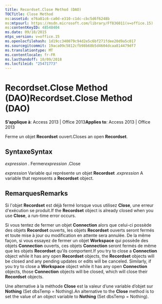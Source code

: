 ```yaml
---
title: Recordset.Close Method (DAO)
TOCTitle: Close Method
ms:assetid: e76a81c6-ca0d-e310-c1dc-cbc5d6f6248b
ms:mtpsurl: https://msdn.microsoft.com/library/Ff836011(v=office.15)
ms:contentKeyID: 48548404
ms.date: 09/18/2015
mtps_version: v=office.15
ms.openlocfilehash: 1d19cc340079c94d2e5c6bf271fdee20d9a5c017
ms.sourcegitcommit: 19aca09c5812cfb98b68b5d4604dcaa814479df7
ms.translationtype: MT
ms.contentlocale: fr-FR
ms.lasthandoff: 10/09/2018
ms.locfileid: "25471773"
---
```

# <a name="recordsetclose-method-dao"></a><span data-ttu-id="9bf11-102">Recordset.Close Method (DAO)</span><span class="sxs-lookup"><span data-stu-id="9bf11-102">Recordset.Close Method (DAO)</span></span>


<span data-ttu-id="9bf11-103">**S’applique à**: Access 2013 | Office 2013</span><span class="sxs-lookup"><span data-stu-id="9bf11-103">**Applies to**: Access 2013 | Office 2013</span></span>

<span data-ttu-id="9bf11-104">Ferme un objet **Recordset** ouvert.</span><span class="sxs-lookup"><span data-stu-id="9bf11-104">Closes an open **Recordset**.</span></span>

## <a name="syntax"></a><span data-ttu-id="9bf11-105">Syntaxe</span><span class="sxs-lookup"><span data-stu-id="9bf11-105">Syntax</span></span>

<span data-ttu-id="9bf11-106">*expression* . Fermer</span><span class="sxs-lookup"><span data-stu-id="9bf11-106">*expression* .Close</span></span>

<span data-ttu-id="9bf11-107">*expression* Variable qui représente un objet **Recordset** .</span><span class="sxs-lookup"><span data-stu-id="9bf11-107">*expression* A variable that represents a **Recordset** object.</span></span>

## <a name="remarks"></a><span data-ttu-id="9bf11-108">Remarques</span><span class="sxs-lookup"><span data-stu-id="9bf11-108">Remarks</span></span>

<span data-ttu-id="9bf11-109">Si l'objet **Recordset** est déjà fermé lorsque vous utilisez **Close**, une erreur d'exécution se produit.</span><span class="sxs-lookup"><span data-stu-id="9bf11-109">If the **Recordset** object is already closed when you use **Close**, a run-time error occurs.</span></span>

<span data-ttu-id="9bf11-p101">Si vous tentez de fermer un objet **Connection** alors que celui-ci possède des objets **Recordset** ouverts, les objets **Recordset** ouverts seront fermés et toute mise à jour ou modification en attente sera annulée. De la même façon, si vous essayez de fermer un objet **Workspace** qui possède des objets **Connection** ouverts, ces objets **Connection** seront fermés de même que les objets **Recordset** qu'ils comportent.</span><span class="sxs-lookup"><span data-stu-id="9bf11-p101">If you try to close a **Connection** object while it has any open **Recordset** objects, the **Recordset** objects will be closed and any pending updates or edits will be canceled. Similarly, if you try to close a **Workspace** object while it has any open **Connection** objects, those **Connection** objects will be closed, which will close their **Recordset** objects.</span></span>

<span data-ttu-id="9bf11-112">Une alternative à la méthode **Close** est la valeur d’une variable d’objet sur **Nothing** (Set dbsTemp = Nothing).</span><span class="sxs-lookup"><span data-stu-id="9bf11-112">An alternative to the **Close** method is to set the value of an object variable to **Nothing** (Set dbsTemp = Nothing).</span></span>

